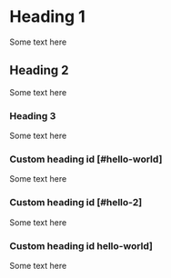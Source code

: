 # Heading 1

Some text here

## Heading 2

Some text here

### Heading 3

Some text here

### Custom heading id [#hello-world]

Some text here

### Custom heading id [#hello-2]

Some text here

### Custom heading id hello-world]

Some text here
